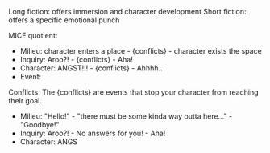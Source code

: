 Long fiction: offers immersion and character development
Short fiction: offers a specific emotional punch

MICE quotient:
- Milieu: character enters a place - {conflicts} - character exists the space
- Inquiry: Aroo?! - {conflicts} - Aha!
- Character: ANGST!!! - {conflicts} - Ahhhh..
- Event:

Conflicts:
The {conflicts} are events that stop your character from reaching their goal. 
- Milieu: "Hello!" - "there must be some kinda way outta here..." - "Goodbye!"
- Inquiry: Aroo?! - No answers for you! - Aha!
- Character: ANGS
